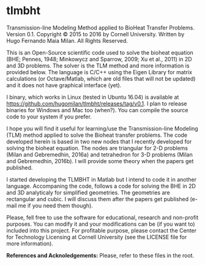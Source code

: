 # tlmbht
Transmission-line Modeling Method applied to BioHeat Transfer Problems. Version 0.1.
Copyright © 2015 to 2016 by Cornell University. Written by Hugo Fernando Maia Milan. All Rights Reserved.



This is an Open-Source scientific code used to solve the bioheat equation (BHE; Pennes, 1948; Minkowycz and Sparrow, 2009; Xu et al., 2011) in 2D and 3D problems. The solver is the TLM method and more information is provided below. The language is C/C++ using the Eigen Library for matrix calculations (or Octave/Matlab, which are old files that will not be updated) and it does not have graphical interface (yet).

I binary, which works in Linux (tested in Ubuntu 16.04) is available at https://github.com/hugomilan/tlmbht/releases/tag/v0.1. I plan to release binaries for Windows and Mac too (when?). You can compile the source code to your system if you prefer.

I hope you will find it useful for learning/use the Transmission-line Modeling (TLM) method applied to solve the Bioheat transfer problems. The code developed herein is based in two new nodes that I recently developed for solving the bioheat equation. The nodes are triangular for 2-D problems (Milan and Gebremedhin, 2016a) and tetrahedron for 3-D problems (Milan and Gebremedhin, 2016b). I will provide some theory when the papers get published.

I started developing the TLMBHT in Matlab but I intend to code it in another language. Accompaning the code, follows a code for solving the BHE in 2D and 3D analyticaly for simplified geometries. The geometries are rectangular and cubic. I will discuss them after the papers get published (e-mail me if you need them though).

Please, fell free to use the software for educational, research and non-profit purposes. You can modify it and your modifications can be (if you want to) included into this project. For profitable purpose, please contact the Center for Technology Licensing at Cornell University (see the LICENSE file for more information).

<b>References and Acknoledgements:</b> Please, refer to these files in the root.
